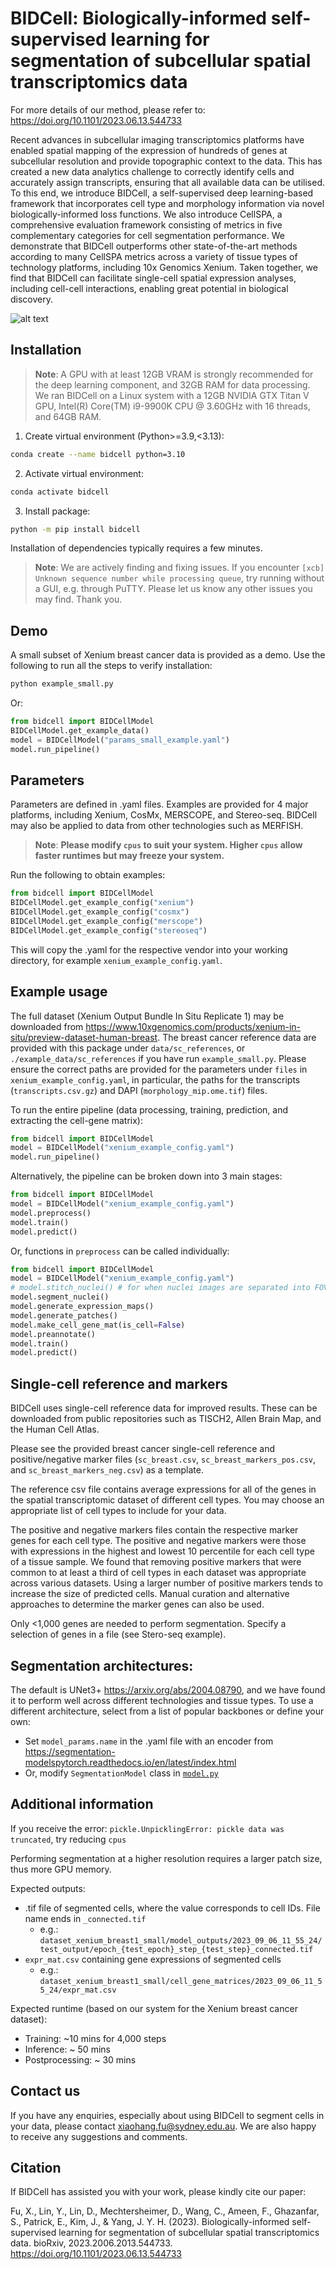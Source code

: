 # BIDCell: Biologically-informed self-supervised learning for segmentation of subcellular spatial transcriptomics data

For more details of our method, please refer to: https://doi.org/10.1101/2023.06.13.544733

Recent advances in subcellular imaging transcriptomics platforms have enabled spatial mapping of the expression of hundreds of genes at subcellular resolution and provide topographic context to the data. This has created a new data analytics challenge to correctly identify cells and accurately assign transcripts, ensuring that all available data can be utilised. To this end, we introduce BIDCell, a self-supervised deep learning-based framework that incorporates cell type and morphology information via novel biologically-informed loss functions. We also introduce CellSPA, a comprehensive evaluation framework consisting of metrics in five complementary categories for cell segmentation performance. We demonstrate that BIDCell outperforms other state-of-the-art methods according to many CellSPA metrics across a variety of tissue types of technology platforms, including 10x Genomics Xenium. Taken together, we find that BIDCell can facilitate single-cell spatial expression analyses, including cell-cell interactions, enabling great potential in biological discovery.

![alt text](Figure1.png)

## Installation

> **Note**: A GPU with at least 12GB VRAM is strongly recommended for the deep learning component, and 32GB RAM for data processing.
We ran BIDCell on a Linux system with a 12GB NVIDIA GTX Titan V GPU, Intel(R) Core(TM) i9-9900K CPU @ 3.60GHz with 16 threads, and 64GB RAM.

1. Create virtual environment (Python>=3.9,<3.13):
```sh
conda create --name bidcell python=3.10
```    
2. Activate virtual environment:
```sh
conda activate bidcell
```
3. Install package:
```sh
python -m pip install bidcell
```
Installation of dependencies typically requires a few minutes. 

> **Note**: We are actively finding and fixing issues. If you encounter `[xcb] Unknown sequence number while processing queue`, try running without a GUI, e.g. through PuTTY. Please let us know any other issues you may find. Thank you.

## Demo

A small subset of Xenium breast cancer data is provided as a demo. Use the following to run all the steps to verify installation:
```sh
python example_small.py
```
Or:
```py
from bidcell import BIDCellModel
BIDCellModel.get_example_data()
model = BIDCellModel("params_small_example.yaml")
model.run_pipeline()
```

## Parameters

Parameters are defined in .yaml files. Examples are provided for 4 major platforms, including Xenium, CosMx, MERSCOPE, and Stereo-seq. BIDCell may also be applied to data from other technologies such as MERFISH. 

> **Note**: **Please modify `cpus` to suit your system. Higher `cpus` allow faster runtimes but may freeze your system.**

Run the following to obtain examples: 
```py
from bidcell import BIDCellModel
BIDCellModel.get_example_config("xenium")
BIDCellModel.get_example_config("cosmx")
BIDCellModel.get_example_config("merscope")
BIDCellModel.get_example_config("stereoseq")
```
This will copy the .yaml for the respective vendor into your working directory, for example `xenium_example_config.yaml`. 

## Example usage

The full dataset (Xenium Output Bundle In Situ Replicate 1) may be downloaded from https://www.10xgenomics.com/products/xenium-in-situ/preview-dataset-human-breast. The breast cancer reference data are provided with this package under `data/sc_references`, or `./example_data/sc_references` if you have run `example_small.py`. Please ensure the correct paths are provided for the parameters under `files` in `xenium_example_config.yaml`, in particular, the paths for the transcripts (`transcripts.csv.gz`) and DAPI (`morphology_mip.ome.tif`) files.

To run the entire pipeline (data processing, training, prediction, and extracting the cell-gene matrix):
```py
from bidcell import BIDCellModel
model = BIDCellModel("xenium_example_config.yaml")
model.run_pipeline()
```
Alternatively, the pipeline can be broken down into 3 main stages:
```py
from bidcell import BIDCellModel
model = BIDCellModel("xenium_example_config.yaml")
model.preprocess()
model.train()
model.predict()
```
Or, functions in `preprocess` can be called individually:
```py
from bidcell import BIDCellModel
model = BIDCellModel("xenium_example_config.yaml")
# model.stitch_nuclei() # for when nuclei images are separated into FOVs (e.g., CosMx)
model.segment_nuclei()
model.generate_expression_maps()
model.generate_patches()
model.make_cell_gene_mat(is_cell=False)
model.preannotate()
model.train()
model.predict()
```
## Single-cell reference and markers

BIDCell uses single-cell reference data for improved results. These can be downloaded from public repositories such as TISCH2, Allen Brain Map, and the Human Cell Atlas. 

Please see the provided breast cancer single-cell reference and positive/negative marker files (`sc_breast.csv`, `sc_breast_markers_pos.csv`, and `sc_breast_markers_neg.csv`) as a template.

The reference csv file contains average expressions for all of the genes in the spatial transcriptomic dataset of different cell types. You may choose an appropriate list of cell types to include for your data.

The positive and negative markers files contain the respective marker genes for each cell type. The positive and negative markers were those with expressions in the highest and lowest 10 percentile for each cell type of a tissue sample. We found that removing positive markers that were common to at least a third of cell types in each dataset was appropriate across various datasets. Using a larger number of positive markers tends to increase the size of predicted cells. Manual curation and alternative approaches to determine the marker genes can also be used.

Only <1,000 genes are needed to perform segmentation. Specify a selection of genes in a file (see Stero-seq example).


## Segmentation architectures:
The default is UNet3+ https://arxiv.org/abs/2004.08790, and we have found it to perform well across different technologies and tissue types.
To use a different architecture, select from a list of popular backbones or define your own:
  - Set `model_params.name` in the .yaml file with an encoder from https://segmentation-modelspytorch.readthedocs.io/en/latest/index.html
  - Or, modify `SegmentationModel` class in [`model.py`](bidcell/model/model/model.py)


## Additional information

If you receive the error: ``pickle.UnpicklingError: pickle data was truncated``, try reducing `cpus`

Performing segmentation at a higher resolution requires a larger patch size, thus more GPU memory.

Expected outputs:
- .tif file of segmented cells, where the value corresponds to cell IDs. File name ends in `_connected.tif`
  - e.g.: `dataset_xenium_breast1_small/model_outputs/2023_09_06_11_55_24/test_output/epoch_{test_epoch}_step_{test_step}_connected.tif`
- `expr_mat.csv` containing gene expressions of segmented cells
  - e.g.: `dataset_xenium_breast1_small/cell_gene_matrices/2023_09_06_11_55_24/expr_mat.csv`

Expected runtime (based on our system for the Xenium breast cancer dataset):
- Training: ~10 mins for 4,000 steps
- Inference: ~ 50 mins
- Postprocessing: ~ 30 mins


## Contact us

If you have any enquiries, especially about using BIDCell to segment cells in your data, please contact xiaohang.fu@sydney.edu.au. We are also happy to receive any suggestions and comments.


## Citation

If BIDCell has assisted you with your work, please kindly cite our paper:

Fu, X., Lin, Y., Lin, D., Mechtersheimer, D., Wang, C., Ameen, F., Ghazanfar, S., Patrick, E., Kim, J., & Yang, J. Y. H. (2023). Biologically-informed self-supervised learning for segmentation of subcellular spatial transcriptomics data. bioRxiv, 2023.2006.2013.544733. https://doi.org/10.1101/2023.06.13.544733